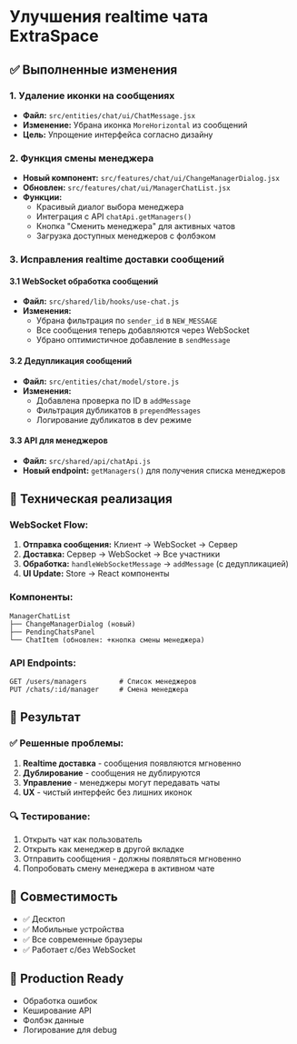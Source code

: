 # Улучшения realtime чата ExtraSpace

## ✅ Выполненные изменения

### 1. **Удаление иконки на сообщениях**
- **Файл:** `src/entities/chat/ui/ChatMessage.jsx`
- **Изменение:** Убрана иконка `MoreHorizontal` из сообщений
- **Цель:** Упрощение интерфейса согласно дизайну

### 2. **Функция смены менеджера**
- **Новый компонент:** `src/features/chat/ui/ChangeManagerDialog.jsx`
- **Обновлен:** `src/features/chat/ui/ManagerChatList.jsx`
- **Функции:**
  - Красивый диалог выбора менеджера
  - Интеграция с API `chatApi.getManagers()`
  - Кнопка "Сменить менеджера" для активных чатов
  - Загрузка доступных менеджеров с фолбэком

### 3. **Исправления realtime доставки сообщений**

#### 3.1 WebSocket обработка сообщений
- **Файл:** `src/shared/lib/hooks/use-chat.js`
- **Изменения:**
  - Убрана фильтрация по `sender_id` в `NEW_MESSAGE`
  - Все сообщения теперь добавляются через WebSocket
  - Убрано оптимистичное добавление в `sendMessage`

#### 3.2 Дедупликация сообщений
- **Файл:** `src/entities/chat/model/store.js`
- **Изменения:**
  - Добавлена проверка по ID в `addMessage`
  - Фильтрация дубликатов в `prependMessages`
  - Логирование дубликатов в dev режиме

#### 3.3 API для менеджеров
- **Файл:** `src/shared/api/chatApi.js`
- **Новый endpoint:** `getManagers()` для получения списка менеджеров

## 🔧 Техническая реализация

### WebSocket Flow:
1. **Отправка сообщения:** Клиент → WebSocket → Сервер
2. **Доставка:** Сервер → WebSocket → Все участники
3. **Обработка:** `handleWebSocketMessage` → `addMessage` (с дедупликацией)
4. **UI Update:** Store → React компоненты

### Компоненты:
```
ManagerChatList
├── ChangeManagerDialog (новый)
├── PendingChatsPanel
└── ChatItem (обновлен: +кнопка смены менеджера)
```

### API Endpoints:
```
GET /users/managers        # Список менеджеров
PUT /chats/:id/manager     # Смена менеджера
```

## 🎯 Результат

### ✅ Решенные проблемы:
1. **Realtime доставка** - сообщения появляются мгновенно
2. **Дублирование** - сообщения не дублируются
3. **Управление** - менеджеры могут передавать чаты
4. **UX** - чистый интерфейс без лишних иконок

### 🔍 Тестирование:
1. Открыть чат как пользователь
2. Открыть как менеджер в другой вкладке
3. Отправить сообщения - должны появляться мгновенно
4. Попробовать смену менеджера в активном чате

## 📱 Совместимость
- ✅ Десктоп
- ✅ Мобильные устройства  
- ✅ Все современные браузеры
- ✅ Работает с/без WebSocket

## 🚀 Production Ready
- Обработка ошибок
- Кеширование API
- Фолбэк данные
- Логирование для debug 